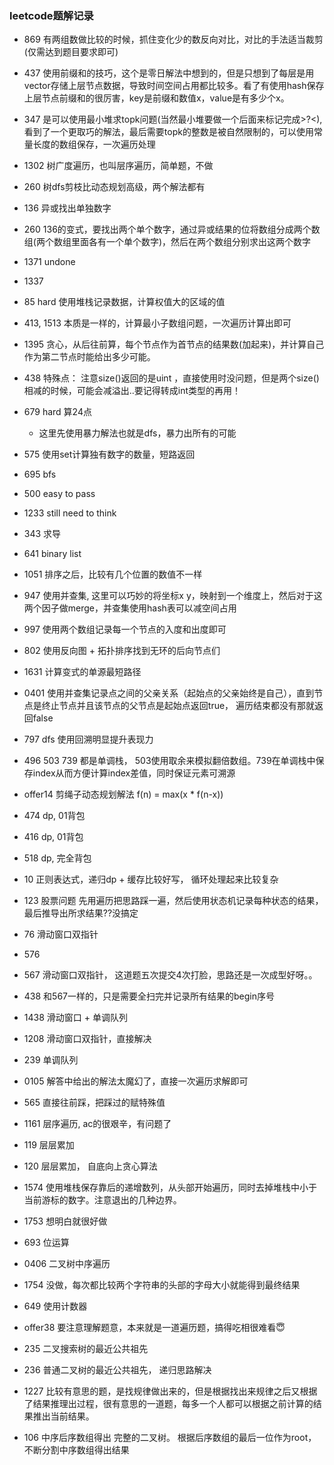 ### leetcode题解记录

- 869 有两组数做比较的时候，抓住变化少的数反向对比，对比的手法适当裁剪(仅需达到题目要求即可)

- 437 使用前缀和的技巧，这个是零日解法中想到的，但是只想到了每层是用vector存储上层节点数据，导致时间空间占用都比较多。看了有使用hash保存上层节点前缀和的很厉害，key是前缀和数值x，value是有多少个x。

- 347 是可以使用最小堆求topk问题(当然最小堆要做一个后面来标记完成>?<),看到了一个更取巧的解法，最后需要topk的整数是被自然限制的，可以使用常量长度的数组保存，一次遍历处理

- 1302 树广度遍历，也叫层序遍历，简单题，不做

- 260 树dfs剪枝比动态规划高级，两个解法都有

- 136 异或找出单独数字

- 260 136的变式，要找出两个单个数字，通过异或结果的位将数组分成两个数组(两个数组里面各有一个单个数字)，然后在两个数组分别求出这两个数字

- 1371 undone

- 1337

- 85 hard 使用堆栈记录数据，计算权值大的区域的值

- 413, 1513 本质是一样的，计算最小子数组问题，一次遍历计算出即可

- 1395 贪心，从后往前算，每个节点作为首节点的结果数(加起来)，并计算自己作为第二节点时能给出多少可能。

- 438 特殊点： 注意size()返回的是uint ，直接使用时没问题，但是两个size()相减的时候，可能会减溢出..要记得转成int类型的再用！

- 679 hard 算24点 
	- 这里先使用暴力解法也就是dfs，暴力出所有的可能

- 575 使用set计算独有数字的数量，短路返回

- 695 bfs

- 500 easy to pass

- 1233 still need to think

- 343 求导

- 641 binary list

- 1051 排序之后，比较有几个位置的数值不一样

- 947 使用并查集, 这里可以巧妙的将坐标x y，映射到一个维度上，然后对于这两个因子做merge，并查集使用hash表可以减空间占用

- 997 使用两个数组记录每一个节点的入度和出度即可

- 802 使用反向图 + 拓扑排序找到无环的后向节点们

- 1631 计算变式的单源最短路径

- 0401 使用并查集记录点之间的父亲关系（起始点的父亲始终是自己），直到节点是终止节点并且该节点的父节点是起始点返回true， 遍历结束都没有那就返回false

- 797 dfs 使用回溯明显提升表现力

- 496 503 739 都是单调栈， 503使用取余来模拟翻倍数组。739在单调栈中保存index从而方便计算index差值，同时保证元素可溯源

- offer14 剪绳子动态规划解法 f(n) = max(x * f(n-x))

- 474 dp, 01背包

- 416 dp, 01背包

- 518 dp, 完全背包

- 10 正则表达式，递归dp + 缓存比较好写， 循环处理起来比较复杂

- 123 股票问题 先用遍历把思路踩一遍，然后使用状态机记录每种状态的结果，最后推导出所求结果??没搞定

- 76 滑动窗口双指针

- 576 

- 567 滑动窗口双指针， 这道题五次提交4次打脸，思路还是一次成型好呀。。

- 438 和567一样的，只是需要全扫完并记录所有结果的begin序号

- 1438 滑动窗口 + 单调队列

- 1208 滑动窗口双指针，直接解决

- 239 单调队列

- 0105 解答中给出的解法太魔幻了，直接一次遍历求解即可

- 565 直接往前踩，把踩过的赋特殊值

- 1161 层序遍历, ac的很艰辛，有问题了

- 119 层层累加

- 120 层层累加， 自底向上贪心算法

- 1574 使用堆栈保存靠后的递增数列，从头部开始遍历，同时去掉堆栈中小于当前游标的数字。注意退出的几种边界。

- 1753 想明白就很好做

- 693 位运算

- 0406 二叉树中序遍历

- 1754 没做，每次都比较两个字符串的头部的字母大小就能得到最终结果

- 649 使用计数器

- offer38 要注意理解题意，本来就是一道遍历题，搞得吃相很难看😇

- 235 二叉搜索树的最近公共祖先

- 236 普通二叉树的最近公共祖先， 递归思路解决

- 1227 比较有意思的题，是找规律做出来的，但是根据找出来规律之后又根据了结果推理出过程，很有意思的一道题，每多一个人都可以根据之前计算的结果推出当前结果。

- 106 中序后序数组得出 完整的二叉树。 根据后序数组的最后一位作为root，不断分割中序数组得出结果